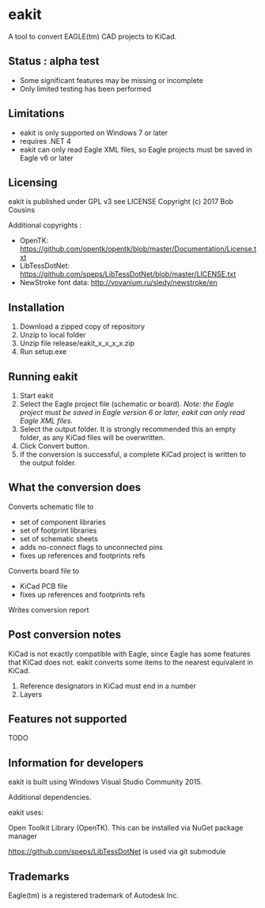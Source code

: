  eakit
=======

A tool to convert EAGLE(tm) CAD projects to KiCad.


Status : alpha test
-------------------

- Some significant features may be missing or incomplete
- Only limited testing has been performed

Limitations
-----------

- eakit is only supported on Windows 7 or later
- requires .NET 4
- eakit can only read Eagle XML files, so Eagle projects must be saved in Eagle v6 or later 


Licensing
---------

eakit is published under GPL v3 see LICENSE
Copyright (c) 2017 Bob Cousins

Additional copyrights : 
- OpenTK: https://github.com/opentk/opentk/blob/master/Documentation/License.txt
- LibTessDotNet: https://github.com/speps/LibTessDotNet/blob/master/LICENSE.txt
- NewStroke font data: http://vovanium.ru/sledy/newstroke/en
 

Installation
------------

1. Download a zipped copy of repository
2. Unzip to local folder
3. Unzip file release/eakit_x_x_x_x.zip
4. Run setup.exe

Running eakit
-------------

1. Start eakit
2. Select the Eagle project file (schematic or board). *Note: the Eagle project must be saved in Eagle version 6 or later, eakit can only read Eagle XML files.*
3. Select the output folder. It is strongly recommended this an empty folder, as any KiCad files will be overwritten.
4. Click Convert button.
5. If the conversion is successful, a complete KiCad project is written to the output folder.


What the conversion does
------------------------

Converts schematic file to 
- set of component libraries
- set of footprint libraries 
- set of schematic sheets
- adds no-connect flags to unconnected pins
- fixes up references and footprints refs

Converts board file to
- KiCad PCB file
- fixes up references and footprints refs

Writes conversion report

Post conversion notes
---------------------

KiCad is not exactly compatible with Eagle, since Eagle has some features that KiCad does not. eakit converts some items
to the nearest equivalent in KiCad.

1. Reference designators in KiCad must end in a number
2. Layers

Features not supported
----------------------
                                                                                   
TODO




Information for developers
--------------------------           

eakit is built using Windows Visual Studio Community 2015.

Additional dependencies.

eakit uses: 

Open Toolkit Library (OpenTK). This can be installed via NuGet package manager

https://github.com/speps/LibTessDotNet is used via git submodule
                                         

Trademarks
----------

Eagle(tm) is a registered trademark of Autodesk Inc.
